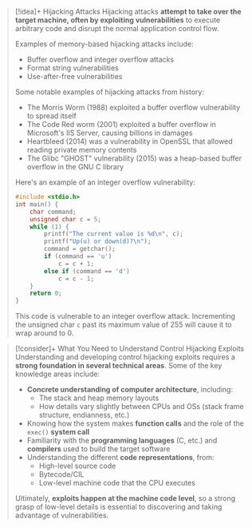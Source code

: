 
> [!idea]+ Hijacking Attacks
> Hijacking attacks **attempt to take over the target machine, often by exploiting vulnerabilities** to execute arbitrary code and disrupt the normal application control flow.
>
> Examples of memory-based hijacking attacks include:
> - Buffer overflow and integer overflow attacks
> - Format string vulnerabilities 
> - Use-after-free vulnerabilities
>
> Some notable examples of hijacking attacks from history:
> - The Morris Worm (1988) exploited a buffer overflow vulnerability to spread itself
> - The Code Red worm (2001) exploited a buffer overflow in Microsoft's IIS Server, causing billions in damages
> - Heartbleed (2014) was a vulnerability in OpenSSL that allowed reading private memory contents
> - The Glibc "GHOST" vulnerability (2015) was a heap-based buffer overflow in the GNU C library
>  
> Here's an example of an integer overflow vulnerability:
>
> ```c
> #include <stdio.h>
> int main() {
>     char command;
>     unsigned char c = 5;
>     while (1) {
>         printf("The current value is %d\n", c);
>         printf("Up(u) or down(d)?\n");
>         command = getchar();
>         if (command == 'u')
>             c = c + 1;
>         else if (command == 'd') 
>             c = c - 1;
>     }
>     return 0;
> }
> ```
>
> This code is vulnerable to an integer overflow attack. Incrementing the unsigned char `c` past its maximum value of 255 will cause it to wrap around to 0.

> [!consider]+ What You Need to Understand Control Hijacking Exploits
> Understanding and developing control hijacking exploits requires a **strong foundation in several technical areas**. Some of the key knowledge areas include:
>
> - **Concrete understanding of computer architecture**, including:
>   - The stack and heap memory layouts 
>   - How details vary slightly between CPUs and OSs (stack frame structure, endianness, etc.)
> - Knowing how the system makes **function calls** and the role of the `exec()` **system call**
> - Familiarity with the **programming languages** (C, etc.) and **compilers** used to build the target software
> - Understanding the different **code representations**, from:
>   - High-level source code
>   - Bytecode/CIL
>   - Low-level machine code that the CPU executes 
>
> Ultimately, **exploits happen at the machine code level**, so a strong grasp of low-level details is essential to discovering and taking advantage of vulnerabilities.
